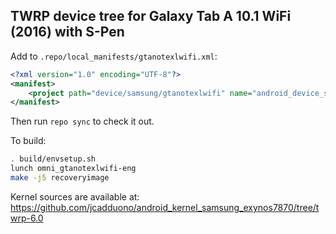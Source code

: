 ## TWRP device tree for Galaxy Tab A 10.1 WiFi (2016) with S-Pen

Add to `.repo/local_manifests/gtanotexlwifi.xml`:

```xml
<?xml version="1.0" encoding="UTF-8"?>
<manifest>
	<project path="device/samsung/gtanotexlwifi" name="android_device_samsung_gtanotexlwifi" remote="TeamWin" revision="android-6.0" />
</manifest>
```

Then run `repo sync` to check it out.

To build:

```sh
. build/envsetup.sh
lunch omni_gtanotexlwifi-eng
make -j5 recoveryimage
```

Kernel sources are available at: https://github.com/jcadduono/android_kernel_samsung_exynos7870/tree/twrp-6.0
